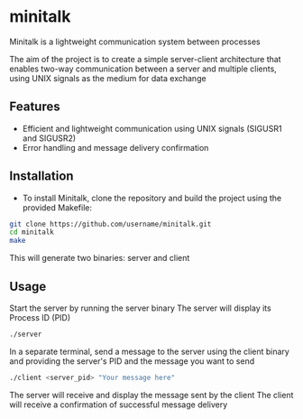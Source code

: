 # minitalk

Minitalk is a lightweight communication system between processes

The aim of the project is to create a simple server-client architecture that enables two-way communication between a server and multiple clients, using UNIX signals as the medium for data exchange

## Features
- Efficient and lightweight communication using UNIX signals (SIGUSR1 and SIGUSR2)
- Error handling and message delivery confirmation


## Installation
- To install Minitalk, clone the repository and build the project using the provided Makefile:
```bash
git clone https://github.com/username/minitalk.git
cd minitalk
make
```
This will generate two binaries: server and client

## Usage
Start the server by running the server binary
The server will display its Process ID (PID)
```bash
./server
```

In a separate terminal, send a message to the server using the client binary and providing the server's PID and the message you want to send
```bash
./client <server_pid> "Your message here"
```

The server will receive and display the message sent by the client
The client will receive a confirmation of successful message delivery
